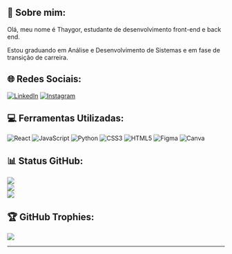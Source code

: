## 💫 Sobre mim:
Olá, meu nome é Thaygor, estudante de desenvolvimento front-end e back end.

Estou graduando em Análise e Desenvolvimento de Sistemas e em fase de transição de carreira.

## 🌐 Redes Sociais:
[![LinkedIn](https://img.shields.io/badge/LinkedIn-%2320232a.svg?logo=linkedin&logoColor=white)](https://linkedin.com/in/thaygor-padin)
[![Instagram](https://img.shields.io/badge/Instagram-%2320232a.svg?logo=Instagram&logoColor=white)](https://instagram.com/thaygoor)


## 💻 Ferramentas Utilizadas:
![React](https://img.shields.io/badge/react-%2320232a.svg?style=for-the-badge&logo=react&logoColor=61DAFB)
![JavaScript](https://img.shields.io/badge/javascript-%2320232a.svg?style=for-the-badge&logo=javascript&logoColor=F6DF1E)
![Python](https://img.shields.io/badge/python-%2320232a?style=for-the-badge&logo=python&logoColor=#black)
![CSS3](https://img.shields.io/badge/css3-%2320232a.svg?style=for-the-badge&logo=css3&logoColor=0477C8)
![HTML5](https://img.shields.io/badge/html5-%2320232a.svg?style=for-the-badge&logo=html5&logoColor=E85528) 
![Figma](https://img.shields.io/badge/figma-%2320232a.svg?style=for-the-badge&logo=figma&logoColor=black)
![Canva](https://img.shields.io/badge/Canva-%2320232a.svg?style=for-the-badge&logo=Canva&logoColor=03C3CB)

## 📊 Status GitHub:
![](https://github-readme-stats.vercel.app/api?username=thayg0r&theme=dracula&hide_border=true&include_all_commits=true&count_private=false)<br/>
![](https://github-readme-streak-stats.herokuapp.com/?user=thayg0r&theme=dracula&hide_border=true)<br/>
![](https://github-readme-stats.vercel.app/api/top-langs/?username=thayg0r&theme=dracula&hide_border=true&include_all_commits=true&count_private=false&layout=compact)

## 🏆 GitHub Trophies:
![](https://github-profile-trophy.vercel.app/?username=thayg0r&theme=dracula&no-frame=true&no-bg=true&margin-w=4)

---
